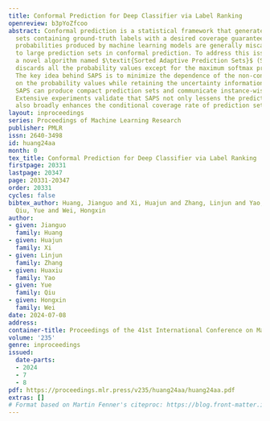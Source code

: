 ```yaml
---
title: Conformal Prediction for Deep Classifier via Label Ranking
openreview: b3pYoZfcoo
abstract: Conformal prediction is a statistical framework that generates prediction
  sets containing ground-truth labels with a desired coverage guarantee. The predicted
  probabilities produced by machine learning models are generally miscalibrated, leading
  to large prediction sets in conformal prediction. To address this issue, we propose
  a novel algorithm named $\textit{Sorted Adaptive Prediction Sets}$ (SAPS), which
  discards all the probability values except for the maximum softmax probability.
  The key idea behind SAPS is to minimize the dependence of the non-conformity score
  on the probability values while retaining the uncertainty information. In this manner,
  SAPS can produce compact prediction sets and communicate instance-wise uncertainty.
  Extensive experiments validate that SAPS not only lessens the prediction sets but
  also broadly enhances the conditional coverage rate of prediction sets.
layout: inproceedings
series: Proceedings of Machine Learning Research
publisher: PMLR
issn: 2640-3498
id: huang24aa
month: 0
tex_title: Conformal Prediction for Deep Classifier via Label Ranking
firstpage: 20331
lastpage: 20347
page: 20331-20347
order: 20331
cycles: false
bibtex_author: Huang, Jianguo and Xi, Huajun and Zhang, Linjun and Yao, Huaxiu and
  Qiu, Yue and Wei, Hongxin
author:
- given: Jianguo
  family: Huang
- given: Huajun
  family: Xi
- given: Linjun
  family: Zhang
- given: Huaxiu
  family: Yao
- given: Yue
  family: Qiu
- given: Hongxin
  family: Wei
date: 2024-07-08
address:
container-title: Proceedings of the 41st International Conference on Machine Learning
volume: '235'
genre: inproceedings
issued:
  date-parts:
  - 2024
  - 7
  - 8
pdf: https://proceedings.mlr.press/v235/huang24aa/huang24aa.pdf
extras: []
# Format based on Martin Fenner's citeproc: https://blog.front-matter.io/posts/citeproc-yaml-for-bibliographies/
---
```

